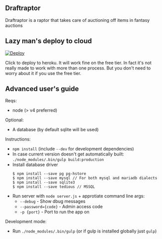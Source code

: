 ## Draftraptor

Draftraptor is a raptor that takes care of auctioning off items in fantasy auctions

## Lazy man's deploy to cloud

[![Deploy](https://www.herokucdn.com/deploy/button.svg)](https://heroku.com/deploy)

Click to deploy to heroku. It will work fine on the free tier. In fact it's not really made to work with more than one 
process. But you don't need to worry about it if you use the free tier.

## Advanced user's guide

Reqs:

* node (> v4 preferred)

Optional:

* A database (by default sqlite will be used)

Instructions:

* `npm install` (include `--dev` for development dependencies)
* In case current version doesn't get automatically built: `./node_modules/.bin/gulp build:production`
* Install database driver  
  ``` (from sequelize documentation http://sequelize.readthedocs.org/en/latest/docs/getting-started/ )
  $ npm install --save pg pg-hstore
  $ npm install --save mysql // For both mysql and mariadb dialects
  $ npm install --save sqlite3
  $ npm install --save tedious // MSSQL
  ```
* Run server with `node server.js` + approtiate command line args:
    * `--debug` - Show dbug messages
    * `--password={code}` - Admin access code
    * `-p {port}` - Port to run the app on

Development mode:

* Run `./node_modules/.bin/gulp` (or if gulp is installed globally just `gulp`)

